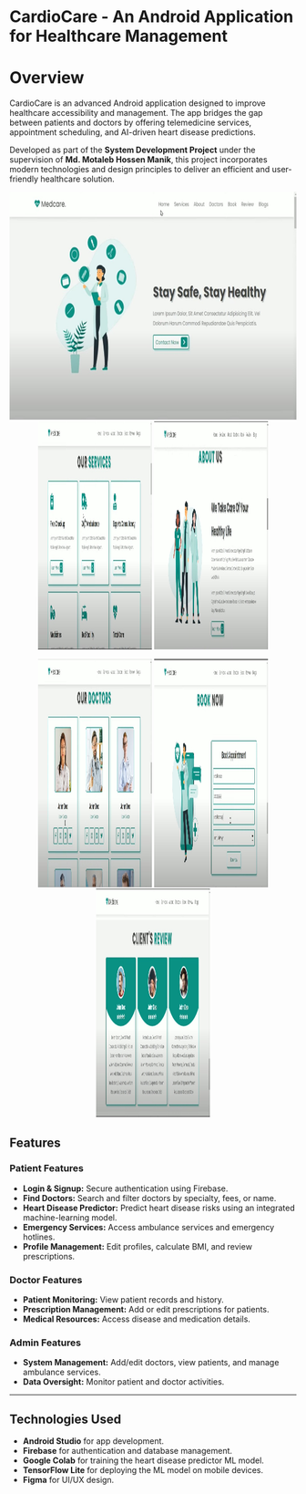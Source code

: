 
# CardioCare - An Android Application for Healthcare Management


# Overview
CardioCare is an advanced Android application designed to improve healthcare accessibility and management. The app bridges the gap between patients and doctors by offering telemedicine services, appointment scheduling, and AI-driven heart disease predictions.

Developed as part of the **System Development Project** under the supervision of **Md. Motaleb Hossen Manik**, this project incorporates modern technologies and design principles to deliver an efficient and user-friendly healthcare solution.


<p align="center">
    <img src="Website_ss/ss_1.jpg" alt="Screenshot 1" height = "400" width="700">
    <img src="Website_ss/ss_2.jpg" alt="Screenshot 2" height = "400" width="200">
    <img src="Website_ss/ss_3.jpg" alt="Screenshot 3" height = "400" width="200">
</p>

<!-- Second Row -->
<p align="center">
    <img src="Website_ss/ss_4.jpg" alt="Screenshot 4" height = "400" width="200">
    <img src="Website_ss/ss_5.jpg" alt="Screenshot 5" height = "400" width="200">
    <img src="Website_ss/ss_6.jpg" alt="Screenshot 6" height = "400" width="200">
</p>



## Features
### Patient Features
- **Login & Signup:** Secure authentication using Firebase.
- **Find Doctors:** Search and filter doctors by specialty, fees, or name.
- **Heart Disease Predictor:** Predict heart disease risks using an integrated machine-learning model.
- **Emergency Services:** Access ambulance services and emergency hotlines.
- **Profile Management:** Edit profiles, calculate BMI, and review prescriptions.

### Doctor Features
- **Patient Monitoring:** View patient records and history.
- **Prescription Management:** Add or edit prescriptions for patients.
- **Medical Resources:** Access disease and medication details.

### Admin Features
- **System Management:** Add/edit doctors, view patients, and manage ambulance services.
- **Data Oversight:** Monitor patient and doctor activities.

---

## Technologies Used
- **Android Studio** for app development.
- **Firebase** for authentication and database management.
- **Google Colab** for training the heart disease predictor ML model.
- **TensorFlow Lite** for deploying the ML model on mobile devices.
- **Figma** for UI/UX design.


